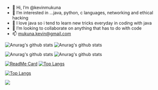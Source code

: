 - 👋 Hi, I’m @kevinmukuna
- 👀 I’m interested in ...java, python, c languages, networking and ethical hacking
- 🌱 I love java so i tend to learn new tricks everyday in coding with java
- 💞️ I’m looking to collaborate on anything that has to do with code
- 📫 mukuna.kevin@gmail.com

<!---
kevinmukuna/kevinmukuna is a ✨ special ✨ repository because its `README.md` (this file) appears on your GitHub profile.
You can click the Preview link to take a look at your changes.
--->
![Anurag's github stats](https://github-readme-stats.vercel.app/api?username=kevinmukuna&show_icons=true&theme=radical)
![Anurag's github stats](https://github-readme-stats.vercel.app/api?username=kevinmukuna&count_private=true)

![Anurag's github stats](https://github-readme-stats.vercel.app/api?username=kevinmukuna&count_private=true)
![Anurag's github stats](https://github-readme-stats.vercel.app/api?username=kevinmukuna&show_icons=true)

[![ReadMe Card](https://github-readme-stats.vercel.app/api/pin/?username=kevinmukuna&repo=project)](https://github.com/kevinmukuna/project)
[![Top Langs](https://github-readme-stats.vercel.app/api/top-langs/?username=anuraghazra&layout=compact)](https://github.com/anuraghazra/github-readme-stats)

[![Top Langs](https://github-readme-stats.vercel.app/api/top-langs/?username=anuraghazra&langs_count=8)](https://github.com/anuraghazra/github-readme-stats)


<a href="https://github.com/kevinmukuna/README.md">
  <img align="center" src="https://github-readme-stats.vercel.app/api/pin/?username=kevinmukuna&repo=README.md" />
</a>
